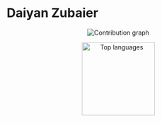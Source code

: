 # Daiyan Zubaier

<p align="center">
  <!-- Contribution graph (last 31 days) -->
  <img src="https://github-readme-activity-graph.vercel.app/graph?username=Daiyan-Zubaier&theme=github-compact&area=true" alt="Contribution graph">
</p>

<p align="center">
  <!-- Stats card + language breakdown, side‑by‑side -->
  <img height="165" src="https://github-readme-stats.vercel.app/api/top-langs/?username=Daiyan-Zubaier&layout=compact&langs_count=8&theme=github_dark" alt="Top languages">
</p>



